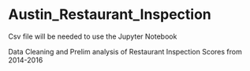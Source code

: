 # Austin_Restaurant_Inspection

Csv file will be needed to use the Jupyter Notebook

Data Cleaning and Prelim analysis of Restaurant Inspection Scores from 2014-2016
